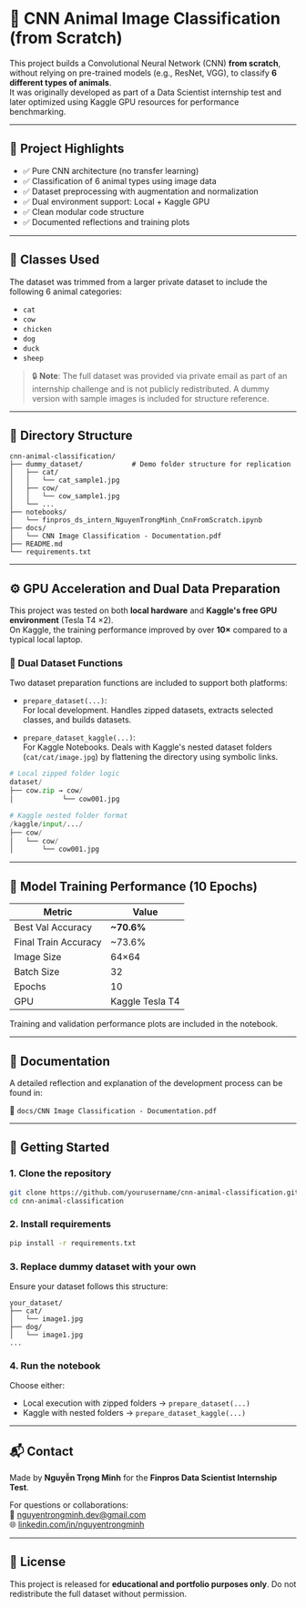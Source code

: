 # 🧠 CNN Animal Image Classification (from Scratch)

This project builds a Convolutional Neural Network (CNN) **from scratch**, without relying on pre-trained models (e.g., ResNet, VGG), to classify **6 different types of animals**.  
It was originally developed as part of a Data Scientist internship test and later optimized using Kaggle GPU resources for performance benchmarking.

---

## 📌 Project Highlights

- ✅ Pure CNN architecture (no transfer learning)
- ✅ Classification of 6 animal types using image data
- ✅ Dataset preprocessing with augmentation and normalization
- ✅ Dual environment support: Local + Kaggle GPU
- ✅ Clean modular code structure
- ✅ Documented reflections and training plots

---

## 🐾 Classes Used

The dataset was trimmed from a larger private dataset to include the following 6 animal categories:

- `cat`
- `cow`
- `chicken`
- `dog`
- `duck`
- `sheep`

> 🔒 **Note**: The full dataset was provided via private email as part of an internship challenge and is not publicly redistributed. A dummy version with sample images is included for structure reference.

---

## 📁 Directory Structure

```
cnn-animal-classification/
├── dummy_dataset/            # Demo folder structure for replication
│   ├── cat/
│   │   └── cat_sample1.jpg
│   ├── cow/
│   │   └── cow_sample1.jpg
│   └── ...
├── notebooks/
│   └── finpros_ds_intern_NguyenTrongMinh_CnnFromScratch.ipynb
├── docs/
│   └── CNN Image Classification - Documentation.pdf
├── README.md
└── requirements.txt
```

---

## ⚙️ GPU Acceleration and Dual Data Preparation

This project was tested on both **local hardware** and **Kaggle's free GPU environment** (Tesla T4 ×2).  
On Kaggle, the training performance improved by over **10×** compared to a typical local laptop.

### 🧩 Dual Dataset Functions

Two dataset preparation functions are included to support both platforms:

- `prepare_dataset(...)`:  
  For local development. Handles zipped datasets, extracts selected classes, and builds datasets.

- `prepare_dataset_kaggle(...)`:  
  For Kaggle Notebooks. Deals with Kaggle's nested dataset folders (`cat/cat/image.jpg`) by flattening the directory using symbolic links.

```python
# Local zipped folder logic
dataset/
├── cow.zip → cow/
│            └── cow001.jpg

# Kaggle nested folder format
/kaggle/input/.../
├── cow/
│   └── cow/
│       └── cow001.jpg
```

---

## 🧪 Model Training Performance (10 Epochs)

| Metric        | Value     |
|---------------|-----------|
| Best Val Accuracy | **~70.6%** |
| Final Train Accuracy | ~73.6% |
| Image Size | 64×64 |
| Batch Size | 32 |
| Epochs | 10 |
| GPU | Kaggle Tesla T4 |

Training and validation performance plots are included in the notebook.

---

## 📄 Documentation

A detailed reflection and explanation of the development process can be found in:

📄 `docs/CNN Image Classification - Documentation.pdf`

---

## 🚀 Getting Started

### 1. Clone the repository
```bash
git clone https://github.com/yourusername/cnn-animal-classification.git
cd cnn-animal-classification
```

### 2. Install requirements
```bash
pip install -r requirements.txt
```

### 3. Replace dummy dataset with your own
Ensure your dataset follows this structure:
```
your_dataset/
├── cat/
│   └── image1.jpg
├── dog/
│   └── image1.jpg
...
```

### 4. Run the notebook
Choose either:
- Local execution with zipped folders → `prepare_dataset(...)`
- Kaggle with nested folders → `prepare_dataset_kaggle(...)`

---

## 📬 Contact

Made by **Nguyễn Trọng Minh** for the **Finpros Data Scientist Internship Test**.

For questions or collaborations:  
📧 nguyentrongminh.dev@gmail.com  
🌐 [linkedin.com/in/nguyentrongminh](https://www.linkedin.com/in/nguyentrongminh)

---

## 📝 License

This project is released for **educational and portfolio purposes only**. Do not redistribute the full dataset without permission.
